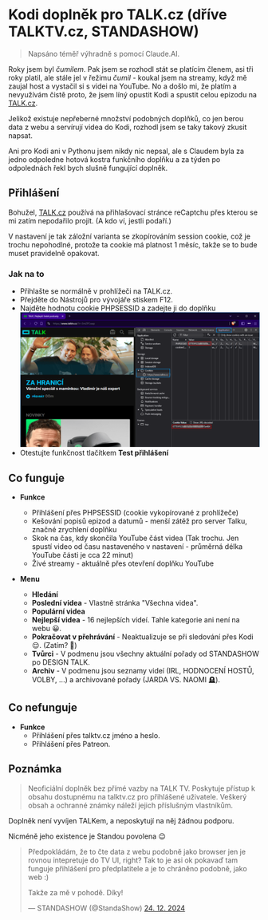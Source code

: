 # Kodi doplněk pro TALK.cz (dříve TALKTV.cz, STANDASHOW)

> Napsáno téměř výhradně s pomocí Claude.AI.

Roky jsem byl *čumilem*. Pak jsem se rozhodl stát se platícím členem, asi tři roky platil, ale stále jel v řežimu *čumil* - koukal jsem na streamy, když mě zaujal host a vystačil si s videi na YouTube. No a došlo mi, že platím a nevyužívám čistě proto, že jsem líný opustit Kodi a spustit celou epizodu na [TALK.cz](https://talk.cz).

Jelikož existuje nepřeberné množství podobných doplňků, co jen berou data z webu a servírují videa do Kodi, rozhodl jsem se taky takový zkusit napsat.

Ani pro Kodi ani v Pythonu jsem nikdy nic nepsal, ale s Claudem byla za jedno odpoledne hotová kostra funkčního doplňku a za týden po odpolednách řekl bych slušně fungující doplněk.

## Přihlášení

Bohužel, [TALK.cz](https://talk.cz) používá na přihlašovací stránce reCaptchu přes kterou se mi zatím nepodařilo projít. (A kdo ví, jestli podaří.)

V nastavení je tak záložní varianta se zkopírováním session cookie, což je trochu nepohodlné, protože ta cookie má platnost 1 měsíc, takže se to bude muset pravidelně opakovat.

### Jak na to

- Přihlašte se normálně v prohlížeči na TALK.cz.
- Přejděte do Nástrojů pro vývojáře stiskem F12.
- Najděte hodnotu cookie PHPSESSID a zadejte ji do doplňku<br>![screenshot-4](resources/screenshot-4.png "screenshot-4")
- Otestujte funkčnost tlačítkem **Test přihlášení**

## Co funguje

* **Funkce**
    * Přihlášení přes PHPSESSID (cookie vykopírované z prohlížeče)
    * Kešování popisů epizod a datumů - menší zátěž pro server Talku, značné zrychlení doplňku
    * Skok na čas, kdy skončila YouTube část videa (Tak trochu. Jen spustí video od času nastaveného v nastavení - průměrná délka YouTube části je cca 22 minut)
    * Živé streamy - aktuálně přes otevření doplňku YouTube

* **Menu**
    * **Hledání**
    * **Poslední videa** - Vlastně stránka "Všechna videa".
    * **Populární videa**
    * **Nejlepší videa** - 16 nejlepších videí. Tahle kategorie ani není na webu 😀.
    * **Pokračovat v přehrávání** - Neaktualizuje se při sledování přes Kodi 😌. (Zatím? 🤔)
    * **Tvůrci** - V podmenu jsou všechny aktuální pořady od STANDASHOW po DESIGN TALK.
    * **Archiv** - V podmenu jsou seznamy videí (IRL, HODNOCENÍ HOSTŮ, VOLBY, ...) a archivované pořady (JARDA VS. NAOMI 🪦).

## Co nefunguje

* **Funkce**
    * Přihlášení přes talktv.cz jméno a heslo.
    * Přihlášení přes Patreon.

## Poznámka

> Neoficiální doplněk bez přímé vazby na TALK TV. Poskytuje přístup k obsahu dostupnému na talktv.cz pro přihlášené uživatele. Veškerý obsah a ochranné známky náleží jejich příslušným vlastníkům.

Doplněk není vyvíjen TALKem, a neposkytují na něj žádnou podporu.

Nicméně jeho existence je Standou povolena 😉

> Předpokládám, že to čte data z webu podobně jako browser jen je rovnou intepretuje do TV UI, right? Tak to je asi ok pokavaď tam funguje přihlášení pro předplatitele a je to chráněno podobně, jako web :)
>
> Takže za mě v pohodě. Díky!
>
> &mdash; STANDASHOW (@StandaShow) [24. 12. 2024](https://x.com/StandaShow/status/1871548140429656072)

